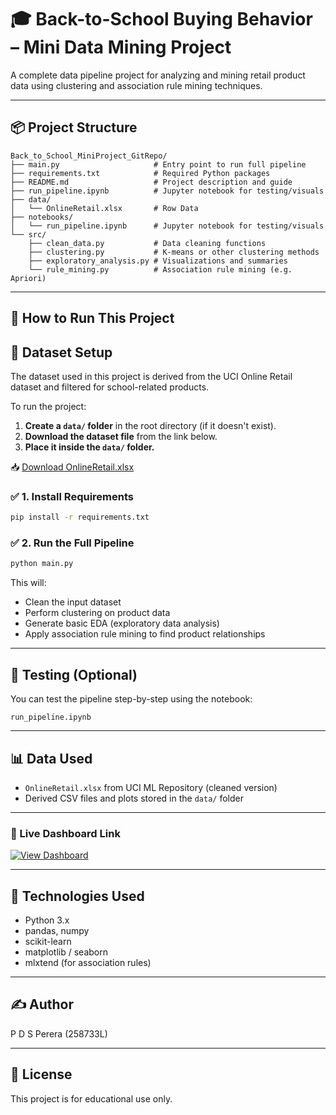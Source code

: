 
# 🎓 Back-to-School Buying Behavior – Mini Data Mining Project

A complete data pipeline project for analyzing and mining retail product data using clustering and association rule mining techniques.

---

## 📦 Project Structure

```
Back_to_School_MiniProject_GitRepo/
├── main.py                     # Entry point to run full pipeline
├── requirements.txt            # Required Python packages
├── README.md                   # Project description and guide
├── run_pipeline.ipynb          # Jupyter notebook for testing/visuals
├── data/
│   └── OnlineRetail.xlsx       # Row Data
├── notebooks/
│   └── run_pipeline.ipynb      # Jupyter notebook for testing/visuals
└── src/
    ├── clean_data.py           # Data cleaning functions
    ├── clustering.py           # K-means or other clustering methods
    ├── exploratory_analysis.py # Visualizations and summaries
    └── rule_mining.py          # Association rule mining (e.g. Apriori)
```

---

## 🚀 How to Run This Project

## 📂 Dataset Setup

The dataset used in this project is derived from the UCI Online Retail dataset and filtered for school-related products.

To run the project:

1. **Create a `data/` folder** in the root directory (if it doesn't exist).
2. **Download the dataset file** from the link below.
3. **Place it inside the `data/` folder.**

📥 [Download OnlineRetail.xlsx](https://drive.google.com/uc?export=download&id=1kMjkYglN64xDCjsPw1lZ0fZBYDQ9bVHx)



### ✅ 1. Install Requirements
```bash
pip install -r requirements.txt
```

### ✅ 2. Run the Full Pipeline
```bash
python main.py
```

This will:
- Clean the input dataset
- Perform clustering on product data
- Generate basic EDA (exploratory data analysis)
- Apply association rule mining to find product relationships

---

## 🧪 Testing (Optional)

You can test the pipeline step-by-step using the notebook:
```
run_pipeline.ipynb
```

---

## 📊 Data Used
- `OnlineRetail.xlsx` from UCI ML Repository (cleaned version)
- Derived CSV files and plots stored in the `data/` folder

---

### 🔗 Live Dashboard Link

[![View Dashboard](https://img.shields.io/badge/Click_to_View-Looker_Studio-blue?style=for-the-badge&logo=google)](https://lookerstudio.google.com/reporting/f32c7d09-f2cf-45f3-8bd4-fd0fce87b74e)

---


## 🔧 Technologies Used
- Python 3.x
- pandas, numpy
- scikit-learn
- matplotlib / seaborn
- mlxtend (for association rules)

---

## ✍️ Author
P D S Perera (258733L)

---

## 📌 License
This project is for educational use only.
